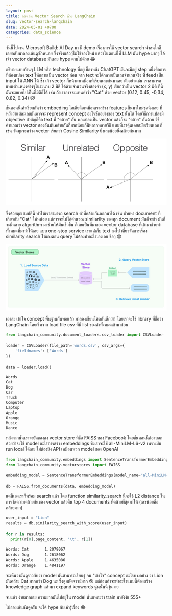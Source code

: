 ```yaml
---
layout: post
title: ลองเล่น Vector Search ด้วย LangChain
slug: vector-search-langchain
date: 2024-05-01 +0700
categories: data_science
---
```


วันนี้ไปงาน Microsoft Build: AI Day มา มี demo เรื่องการใช้ vector search น่าสนใจดี เลยกลับมาลองเล่นดูซักหน่อย ซึ่งจริงแล้วๆไม่ใช่ของใหม่ แต่ว่าในตอนนี้ที่ LLM มัน hype มากๆ ไอ้เจ้า vector database มันเลย hype ตามไปด้วย 😂

อธิบายแบบบ้านๆ LLM หรือ technology ที่อยู่เบื้องหลัง ChatGPT มันจะมีอยู่ step หนึ่งคือการที่ต้องแปลง text ให้กลายเป็น vector ก่อน จาก text จะได้กลายเป็นเลขจำนวนจริง ที่ feed เป็น input ให้ ANN ได้ ซึ่ง เจ้า vector ก็หน้าตาเหมือนที่เรียนเลขกันมาเลย ตัวอย่างเช่น เราสามารถแทนตำแหน่งต่างๆในระนาบ 2 มิติ ได้ด้วยจำนวนจริงสองค่า (x, y) เรียกว่าเป็น vector 2 มิติ ทีนี้มันจะขยายไปเป็นกี่มิติก็ได้ เช่น ถ้าเราอาจจะแทนคำว่า "Cat" ด้วย vector (0.12, 0.45, -0,34, 0.82, 0.34) 🐱

ขั้นตอนนี้เค้าเรียกกันว่า embbeding ไอเดียคือเหมือนเราสร้าง features ขึ้นมาใหม่ชุดนึงเลย ที่หวังว่าแต่ละเลขมันอาจจะ represent concept อะไรซักอย่างของ text นั้นได้ โดยวิธีการแปลงมี objective สำคัญก็คือ text ที่ "คล้าย" กัน พอแปลงเป็น vector แล้วก็จะ "คล้าย" กันด้วย วิธีคำนวณว่า vector สองอันมันคล้ายกันกี่มากน้อยก็มีหลากหลายวิธี แบบที่เราคุ้นเคยสมัยเรียนเลข ก็เช่น วัดมุมระหว่าง vector เรียกว่า Cosine Similarity ยิ่งเลขน้อยยิ่งคล้ายกันมาก

![image](/assets/images/2024-05-01-vector-search-langchain/cosine-similarity.png "https://medium.com/@milana.shxanukova15/cosine-distance-and-cosine-similarity-a5da0e4d9ded")

ซึ่งด้วยคุณสมบัตินี้ ทำให้เราสามารถ search คำที่คล้ายกันออกมาได้ เช่น ช่วยหา document ที่เกี่ยวกับ "Cat" ให้หน่อย แต่การจะไปไล่คำนวณ similarilty ของทุก document มันก็จะช้า มันก็จะมีหลาย algorithm มาช่วยให้มันเร็วขึ้น ก็เลยเป็นที่มาของ vector database ที่เข้ามาช่วยทำทั้งหมดที่มาว่าให้เลย แบบ one-stop service เราแค่เก็บ text ลงไป เดี๋ยวจัดการเรื่อง similarity search ให้เองตอน query ไม่ต้องทำอะไรเองเลย ชิลๆ 😎

![image](/assets/images/2024-05-01-vector-search-langchain/vector-store.jpg "https://python.langchain.com/docs/modules/data_connection/vectorstores/")

เอาล่ะ เข้าใจ concept พื้นฐานกันพอแล้ว มาลองเขียนโค้ดกันดีกว่า! โดยเราจะใช้ library ที่ชื่อว่า LangChain โดยเริ่มจาก load file csv ที่มี list ของคำทั้งหมดเข้ามาก่อน

```python
from langchain_community.document_loaders.csv_loader import CSVLoader

loader = CSVLoader(file_path='words.csv', csv_args={
    'fieldnames': ['Words']
})

data = loader.load()
```

```csv
Words
Cat
Dog
Car
Truck
Computer
Laptop
Apple
Orange
Music
Dance
```

หลังจากนั้นเราจะยัดของลง vector store ที่ชื่อ FAISS ของ Facebook โดยขั้นตอนนี้ต้องบอกด้วยว่าจะใช้ model อะไรการสร้าง embeddings ซึ่งเราจะใช้ all-MiniLM-L6-v2 เพราะมัน run local ได้เลย ไม่ต้องยิง API เหมือนพวก model ของ OpenAI

```python
from langchain_community.embeddings import SentenceTransformerEmbeddings
from langchain_community.vectorstores import FAISS

embedding_model = SentenceTransformerEmbeddings(model_name="all-MiniLM-L6-v2")

db = FAISS.from_documents(data, embedding_model)
```

แค่นี้เองเราก็พร้อม search แล้ว โดย function similarity_search นี้จะใช้ L2 distance ในการวัดความคล้ายกันของ vector แล้วคืน top 4 documents ที่คล้ายที่สุดมาให้ (เลขน้อยคือคล้ายมาก)

```python
user_input = "Lion"
results = db.similarity_search_with_score(user_input)

for r in results:
  print(r[0].page_content, '\t', r[1])
```

```sh
Words: Cat       1.2079067
Words: Dog       1.2618062
Words: Apple     1.4635086
Words: Orange    1.4841197
```

จะเห็นว่ามันดูราวกับว่า model มันสามารถเรียนรู้ จน "เข้าใจ" concept อะไรบางอย่าง ว่า Lion มันคล้าย Cat มากกว่า Dog นะ ซึ่งดูมหัศจรรย์มาก 😮 แต่ก่อนถ้าจะทำอะไรแบบนี้ต้องสร้าง knowledge graph แล้วมา expand keywords นู่นนั่นนี่วุ่นวาย

จบแล้ว ง่ายมากเลย ความยากมันไปอยู่ใน model นั่นแหละว่า train มายังงัย 555+

ไปลองเล่นกันดูครับ จะได้ hype กับเค้ารู้เรื่อง 😂
